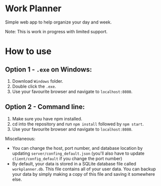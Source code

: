 # Work Planner
Simple web app to help organize your day and week.

Note: This is work in progress with limited support.

# How to use

## Option 1 - `.exe` on Windows:
1. Download `Windows` folder.
2. Double click the `.exe`.
3. Use your favourite browser and navigate to `localhost:8080`.

## Option 2 - Command line:

1. Make sure you have npm installed.
2. cd into the repository and run `npm install` followed by `npm start`.
3. Use your favourite browser and navigate to `localhost:8080`.

Miscellaneous:
* You can change the host, port number, and database location by updating `server/confing_default.json` (you'll also have to update `client/config_default` if you change the port number)
* By default, your data is stored in a SQLite database file called `workplanner.db`. This file contains all of your user data. You can backup your data by simply making a copy of this file and saving it somewhere else.
